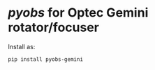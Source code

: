 *pyobs* for Optec Gemini rotator/focuser
========================================

Install as:

    pip install pyobs-gemini
